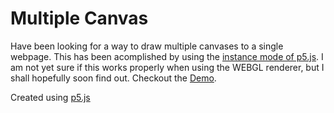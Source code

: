 # Multiple Canvas

Have been looking for a way to draw multiple canvases to a single webpage.  This has been acomplished by using the [instance mode of p5.js](https://p5js.org/examples/instance-mode-instantiation.html).  I am not yet sure if this works properly when using the WEBGL renderer, but I shall hopefully soon find out. Checkout the [Demo](https://omareq.github.io/multiple-canvas/).

Created using [p5.js](https://p5js.org/)